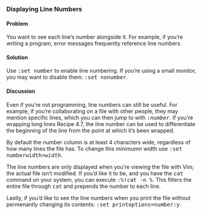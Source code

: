 ### Displaying Line Numbers

<h4>Problem</h4>

You want to see each line’s number alongside it. For example, if you’re writing a program, error messages frequently reference line numbers.

<h4>Solution</h4>

Use <kbd>:set number</kbd> to enable line numbering. If you’re using a small monitor, you may want to disable them: <kbd>:set nonumber</kbd>.

<h4>Discussion</h4>

Even if you’re not programming, line numbers can still be useful. For
example, if you’re collaborating on a file with other people, they may mention
specific lines, which you can then jump to with <kbd>:<var>number</var></kbd>.
If you’re wrapping long lines <span class='fn'>Recipe 4.7</span>, the line number can be used to differentiate the beginning of the line from the point at which it’s been wrapped.

By default the number column is at least 4 characters wide, regardless of how
many lines the file has. To change this minimumn width use <kbd>:set
  numberwidth=<var>width</var></kbd>.

The line numbers are only displayed when you’re viewing the file with Vim;
the actual file isn’t modified. If you’d like it to be, and you have the
<tt>cat</tt> command on your system, you can execute <kbd>:%!cat -n %</kbd>.
This filters the entire file through <tt>cat</tt> and prepends the number to
each line.

Lastly, if you’d like to see the line numbers when you print the file without
permenantly changing its contents: <kbd>:set printoptions=number:y</kbd>.
